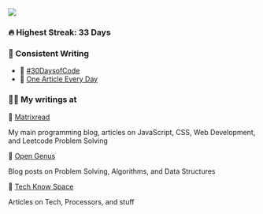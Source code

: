 <img align="center" src="https://raw.githubusercontent.com/abhiramready/AbhiramWrites/master/Images/AbhiramWrites.png"/>

### 🔥 Highest Streak: 33 Days

### 🚀 Consistent Writing

- 📅 [#30DaysofCode](https://matrixread.com/30daysofcode/)
- 📝 [One Article Every Day](https://github.com/abhiramready/Habit-System/tree/main/Habits/OneArticleEveryday)

### 👨‍🚀 My writings at

📍 [Matrixread](https://matrixread.com/author/abhi/)

My main programming blog, articles on JavaScript, CSS, Web Development, and Leetcode Problem Solving

📍 [Open Genus](https://iq.opengenus.org/author/abhiram/)

Blog posts on Problem Solving, Algorithms, and Data Structures

📍 [Tech Know Space](https://techknowspace.wordpress.com/author/abhiramreddy31/)

Articles on Tech, Processors, and stuff
